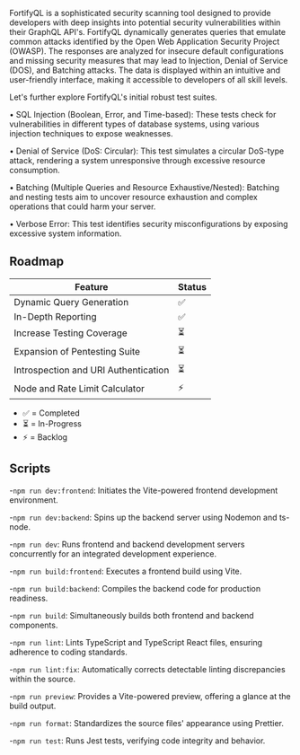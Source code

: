 FortifyQL is a sophisticated security scanning tool designed to provide developers with deep insights into potential security vulnerabilities within their GraphQL API's. FortifyQL dynamically generates queries that emulate common attacks identified by the Open Web Application Security Project (OWASP). The responses are analyzed for insecure default configurations and missing security measures that may lead to Injection, Denial of Service (DOS), and Batching attacks. The data is displayed within an intuitive and user-friendly interface, making it accessible to developers of all skill levels.

Let's further explore FortifyQL's initial robust test suites. 

• SQL Injection (Boolean, Error, and Time-based): These tests check for vulnerabilities in different types of database systems, using various injection techniques to expose weaknesses.

• Denial of Service (DoS: Circular): This test simulates a circular DoS-type attack, rendering a system unresponsive through excessive resource consumption.

• Batching (Multiple Queries and Resource Exhaustive/Nested): Batching and nesting tests aim to uncover resource exhaustion and complex operations that could harm your server.

• Verbose Error: This test identifies security misconfigurations by exposing excessive system information.

## Roadmap
| Feature                                          | Status |
| ------------------------------------------------ | ------ |
| Dynamic Query Generation                         | ✅     |
| In-Depth Reporting                               | ✅     |
| Increase Testing Coverage                        | ⏳     |
| Expansion of Pentesting Suite                    | ⏳     |
| Introspection and URI Authentication             | ⏳     |
| Node and Rate Limit Calculator                   | ⚡️     |


- ✅ = Completed
- ⏳ = In-Progress
- ⚡️ = Backlog

## Scripts 
-`npm run dev:frontend`: Initiates the Vite-powered frontend development environment.

-`npm run dev:backend`: Spins up the backend server using Nodemon and ts-node.

-`npm run dev`: Runs frontend and backend development servers concurrently for an integrated development experience.

-`npm run build:frontend`: Executes a frontend build using Vite.

-`npm run build:backend`: Compiles the backend code for production readiness.

-`npm run build`: Simultaneously builds both frontend and backend components.

-`npm run lint`: Lints TypeScript and TypeScript React files, ensuring adherence to coding standards.

-`npm run lint:fix`: Automatically corrects detectable linting discrepancies within the source.

-`npm run preview`: Provides a Vite-powered preview, offering a glance at the build output.

-`npm run format`: Standardizes the source files' appearance using Prettier.

-`npm run test`: Runs Jest tests, verifying code integrity and behavior.
